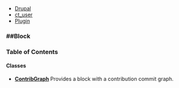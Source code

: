 

- [Drupal](../namespaces/drupal.md)
- [ct_user](../namespaces/drupal-ct-user.md)
- [Plugin](../namespaces/drupal-ct-user-plugin.md)


### ##Block




### Table of Contents




#### Classes
- **[ContribGraph](../classes/Drupal-ct-user-Plugin-Block-ContribGraph.md)**
  Provides a block with a contribution commit graph.













